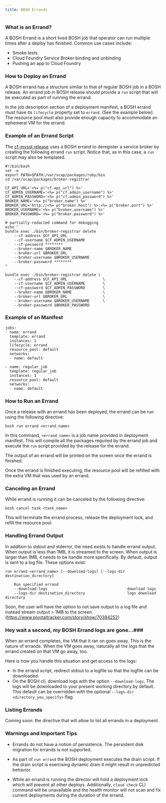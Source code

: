 ```yaml
---
title: BOSH Errands
---
```


### What is an Errand?

A BOSH Errand is a short lived BOSH job that operator can run multiple times after a deploy has finished. Common use cases include:

* Smoke tests
* Cloud Foundry Service Broker binding and unbinding
* Pushing an app to Cloud Foundry

### How to Deploy an Errand

A BOSH errand has a structure similar to that of regular BOSH job in a BOSH release. An errand job in BOSH release should provide a `run` script that will be executed as part of running the errand.

In the job description section of a deployment manifest, a BOSH errand must have its `lifecycle` property set to `errand`. (See the example below). The resource pool must also provide enough capacity to accommodate an ephemeral VM for the errand.

### Example of an Errand Script

The [cf-mysql release](https://github.com/cloudfoundry/cf-mysql-release) uses a BOSH errand to deregister a service broker by creating the following errand `run` script. Notice that, as in this case, a `run` script may also be templated.

```
#!/bin/bash
set -e
export PATH=$PATH:/var/vcap/packages/ruby/bin
cd /var/vcap/packages/broker-registrar

CF_API_URL='<%= p("cf.api_url") %>'
CF_ADMIN_USERNAME='<%= p("cf.admin_username") %>'
CF_ADMIN_PASSWORD='<%= p("cf.admin_password") %>'
BROKER_NAME='<%= p("broker.name") %>'
BROKER_URL='http://<%= p("broker.host") %>:<%= p("broker.port") %>'
BROKER_USERNAME='<%= p("broker.username") %>'
BROKER_PASSWORD='<%= p("broker.password") %>'

# partially-redacted command for debugging
echo "
bundle exec ./bin/broker-registrar delete
    --cf-address $CF_API_URL
    --cf-username $CF_ADMIN_USERNAME
    --cf-password ********
    --broker-name $BROKER_NAME
    --broker-url $BROKER_URL
    --broker-username $BROKER_USERNAME
    --broker-password ********
"

bundle exec ./bin/broker-registrar delete \
    --cf-address $CF_API_URL                \
    --cf-username $CF_ADMIN_USERNAME        \
    --cf-password $CF_ADMIN_PASSWORD        \
    --broker-name $BROKER_NAME              \
    --broker-url $BROKER_URL                \
    --broker-username $BROKER_USERNAME      \
    --broker-password $BROKER_PASSWORD
```

### Example of an Manifest

```
jobs:
- name: errand
  template: errand
  instances: 1
  lifecycle: errand
  resource_pool: default
  networks:
  - name: default

- name: regular_job
  template: regular_job
  instances: 1
  resource_pool: default
  networks:
  - name: default
```

### How to Run an Errand

Once a release with an errand has been deployed, the errand can be run using the following directive:

`bosh run errand <errand_name>`

In this command, `<errand_name>` is a job name provided in deployment manifest. This will compile all the packages required by the errand job and execute the `run` script provided by the release for the errand.

The output of an errand will be printed on the screen once the errand is finished.

Once the errand is finished executing, the resource pool will be refilled with the extra VM that was used by an errand.

### Canceling an Errand

While errand is running it can be canceled by the following directive:

`bosh cancel task <task_name>`

This will terminate the errand process, release the deployment lock, and refill the resource pool.

### Handling Errand Output

In addition to stdout and stderror, the need exists to handle errand output.  When output is less than 1MB, it  is streamed to the screen. When output is larger than 1MB, it needs to be handle more specifically. By default, output is sent to a log file. These options exist:


`run errand <errand_name> [--download-logs] [--logs-dir  destination_directory]`

```
    Run specified errand
    --download-logs                                    download logs
    --logs-dir destination_directory                   logs download directory
```

Soon, the user will have the option to not save output to a log file and instead stream output > 1MB to the screen. (https://www.pivotaltracker.com/story/show/70384252)

### Hey wait a second, my BOSH Errand logs are gone…###

When an errand completes, the VM that it ran on goes away.  This is the nature of errands.  When the VM goes away, naturally all the logs that the errand created on that VM go away, too.

Here is how you handle this situation and get access to the logs:
* In the errand script, redirect stdout to a logfile so that the logfile can be downloaded.
* On the BOSH cli, download logs with the option `--download-logs`. The logs will be downloaded to your present working directory by default. This default can be overridden with the optional `--logs-dir <directory_you_specify>` flag.

### Listing Errands

Coming soon: the directive that will allow to list all errands in a deployment.

### Warnings and Important Tips

* Errands do not have a notion of persistence. The persistent disk migration for errands is not supported.

* As part of `run errand` the BOSH deployment executes the drain script. If the drain script is exercising dynamic drain it might result in unpredicted behavior.

* While an errand is running the director will hold a deployment lock which will prevent all other deploys. Additionally, `cloud check` CLI command will be unavailable and the health monitor will not scan and fix current deployments during the duration of the errand.
